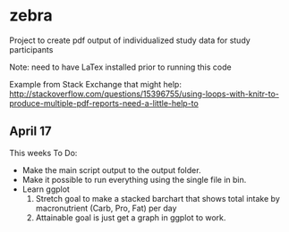 # zebra
Project to create pdf output of individualized study data for study participants

Note: need to have LaTex installed prior to running this code

Example from Stack Exchange that might help: 
http://stackoverflow.com/questions/15396755/using-loops-with-knitr-to-produce-multiple-pdf-reports-need-a-little-help-to

## April 17
This weeks To Do: 
* Make the main script output to the output folder.
* Make it possible to run everything using the single file in bin.
* Learn ggplot
  1. Stretch goal to make a stacked barchart that shows total intake by macronutrient (Carb, Pro, Fat) per day
  2. Attainable goal is just get a graph in ggplot to work.
